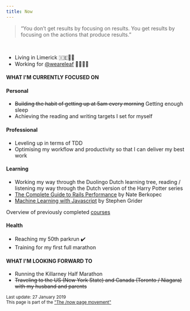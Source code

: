 ```yaml
---
title: Now
---
```


> “You don’t get results by focusing on results. You get results by focusing on the actions that produce results.”

<br/>

<ul class="disc">
  <li>Living in Limerick 🇮🇪🐑🍻</li>
  <li>Working for <a href="http://weareleaf.com" target="_blank">@weareleaf</a> 👩🏼‍💻🌿</li>
</ul>

#### WHAT I'M CURRENTLY FOCUSED ON

#### Personal

<ul class="disc">
  <li><del>Building the habit of getting up at 5am every morning</del> Getting enough sleep</li>
  <li>Achieving the reading and writing targets I set for myself</li>
</ul>

#### Professional

<ul class="disc">
  <li>Leveling up in terms of TDD</li>
  <li>Optimising my workflow and productivity so that I can deliver my best work</li>
</ul>

#### Learning

<ul class="disc">
  <li>Working my way through the Duolingo Dutch learning tree, reading / listening my way through the Dutch version of the Harry Potter series</li>
  <li><a href="https://www.railsspeed.com/" target="_blank">The Complete Guide to Rails Performance</a> by Nate Berkopec</li>
  <li><a href="https://www.udemy.com/machine-learning-with-javascript/learn/v4/overview" target="_blank">Machine Learning with Javascript</a> by Stephen Grider</li>
</ul>

Overview of previously completed <a href="/courses">courses</a>

#### Health

<ul class="disc">
  <li>Reaching my 50th parkrun ✔️</li>
  <li>Training for my first full marathon</li>
</ul>

#### WHAT I'M LOOKING FORWARD TO

<ul class="disc">
  <li>Running the Killarney Half Marathon</li>
  <li><del>Traveling to the US (New York State) and Canada (Toronto / Niagara) with my husband and parents</del></li>
</ul>

<small>Last update: 27 January 2019<br/>
This page is part of the <a href="https://sivers.org/nowff">"The /now page movement"</a></small>
